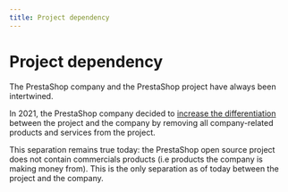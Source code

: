 ```yaml
---
title: Project dependency
---
```


# Project dependency

The PrestaShop company and the PrestaShop project have always been intertwined.

In 2021, the PrestaShop company decided to [increase the differentiation][beyond-1.7] between the project and the company by removing all company-related products and services from the project.

This separation remains true today: the PrestaShop open source project does not contain commercials products (i.e products the company is making money from). This is the only separation as of today between the project and the company.

[beyond-1.7]: https://build.prestashop-project.org/news/2021/prestashop-beyond-1-7/

